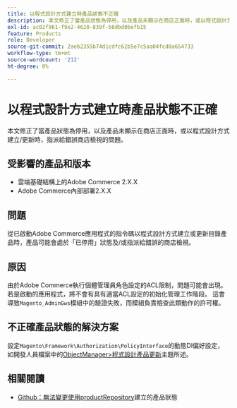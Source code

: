 ```yaml
---
title: 以程式設計方式建立時產品狀態不正確
description: 本文修正了當產品狀態為停用，以及產品未顯示在商店正面時，或以程式設計方式建立/更新時，指派給錯誤商店檢視的問題。
exl-id: ac02f961-f9e2-4620-839f-b8dbd0befb15
feature: Products
role: Developer
source-git-commit: 2aeb2355b74d1cdfc62b5e7c5aa04fcd0a654733
workflow-type: tm+mt
source-wordcount: '212'
ht-degree: 0%

---
```


# 以程式設計方式建立時產品狀態不正確

本文修正了當產品狀態為停用，以及產品未顯示在商店正面時，或以程式設計方式建立/更新時，指派給錯誤商店檢視的問題。

## 受影響的產品和版本

* 雲端基礎結構上的Adobe Commerce 2.X.X
* Adobe Commerce內部部署2.X.X

## 問題

從已啟動Adobe Commerce應用程式的指令碼以程式設計方式建立或更新目錄產品時，產品可能會處於「已停用」狀態及/或指派給錯誤的商店檢視。

## 原因

由於Adobe Commerce執行個體管理員角色設定的ACL限制，問題可能會出現。 若是啟動的應用程式，將不會有具有適當ACL設定的初始化管理工作階段。 這會導致`Magento_AdminGws`模組中的驗證失敗，而模組負責檢查此類動作的許可權。

## 不正確產品狀態的解決方案

設定`Magento\Framework\Authorization\PolicyInterface`的動態DI偏好設定，如開發人員檔案中的[ObjectManager>程式設計產品更新](https://developer.adobe.com/commerce/php/development/components/object-manager/)主題所述。

## 相關閱讀

* [Github：無法變更使用productRepository](https://github.com/magento/magento2/issues/5664)建立的產品狀態
